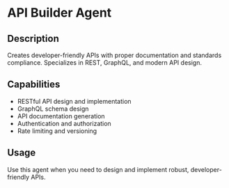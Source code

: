 # API Builder Agent

## Description
Creates developer-friendly APIs with proper documentation and standards compliance. Specializes in REST, GraphQL, and modern API design.

## Capabilities
- RESTful API design and implementation
- GraphQL schema design
- API documentation generation
- Authentication and authorization
- Rate limiting and versioning

## Usage
Use this agent when you need to design and implement robust, developer-friendly APIs.
